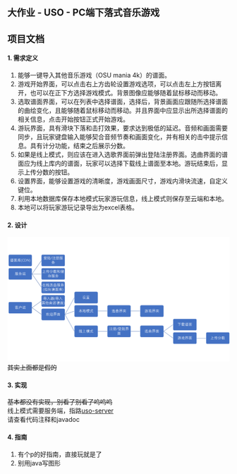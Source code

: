 ## 大作业 - USO - PC端下落式音乐游戏
## 项目文档

#### 1. 需求定义 
1. 能够一键导入其他音乐游戏（OSU mania 4k）的谱面。
2. 游戏开始界面，可以点击右上方齿轮设置游戏选项，可以点击左上方按钮离开，也可以在正下方选择游戏模式。背景图像应能够随着鼠标移动而移动。
3. 选取谱面界面，可以在列表中选择谱面，选择后，背景画面应跟随所选择谱面的曲绘变化，且能够随着鼠标移动而移动。并且界面中应显示出所选择谱面的相关信息，点击开始按钮正式开始游戏。
4. 游玩界面，具有滑块下落和击打效果，要求达到极低的延迟。音频和画面需要同步，且玩家键盘输入能够契合音频节奏和画面变化，并有相关的击中提示信息。具有计分功能，结束之后展示分数。
5. 如果是线上模式，则应该在进入选歌界面前弹出登陆注册界面。选曲界面的谱面应为线上库内的谱面，玩家可以选择下载线上谱面至本地。游玩结束后，显示上传分数的按钮。
6. 设置界面，能够设置游戏的清晰度，游戏画面尺寸，游戏内滑块流速，自定义键位。
7. 利用本地数据库保存本地模式玩家游玩信息，线上模式则保存至云端和本地。
8. 本地可以将玩家游玩记录导出为excel表格。

#### 2. 设计 
![workflow](workflow.png)
~~其实上面都是假的~~

#### 3. 实现 
~~基本都没有实现，别看了别看了呜呜呜~~  
线上模式需要服务端，指路<a href="https://github.com/DogTorrent/uso-server">uso-server</a>  
请查看代码注释和javadoc

#### 4. 指南 
1. 有个p的好指南，直接玩就是了
2. 别用java写图形
